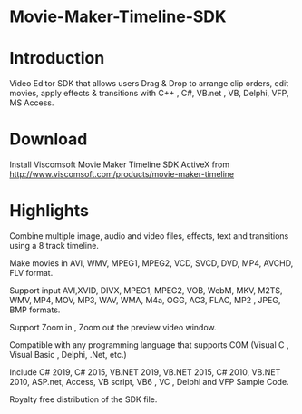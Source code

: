 # Movie-Maker-Timeline-SDK
# Introduction
Video Editor SDK that allows users Drag & Drop to arrange clip orders, edit movies, apply effects & transitions with C++ , C#, VB.net , VB, Delphi, VFP, MS Access. 

# Download
Install Viscomsoft Movie Maker Timeline SDK ActiveX from http://www.viscomsoft.com/products/movie-maker-timeline

# Highlights
Combine multiple image, audio and video files, effects, text and transitions using a 8 track timeline.

Make movies in AVI, WMV, MPEG1, MPEG2, VCD, SVCD, DVD, MP4, AVCHD, FLV format. 

Support input AVI,XVID, DIVX, MPEG1, MPEG2, VOB, WebM, MKV, M2TS, WMV, MP4, MOV, MP3, WAV, WMA, M4a, OGG, AC3, FLAC, MP2 , JPEG, BMP formats.

Support Zoom in , Zoom out the preview video window.

Compatible with any programming language that supports COM (Visual C , Visual Basic , Delphi, .Net, etc.)

Include C# 2019, C# 2015, VB.NET 2019, VB.NET 2015, C# 2010, VB.NET 2010, ASP.net, Access, VB script, VB6 , VC , Delphi and VFP Sample Code.

Royalty free distribution of the SDK file.
